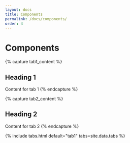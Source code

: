```yaml
---
layout: docs
title: Components
permalink: /docs/components/
order: 4
---
```


# Components

{% capture tab1_content %}
## Heading 1
Content for tab 1
{% endcapture %}

{% capture tab2_content %}
## Heading 2
Content for tab 2
{% endcapture %}

{% include tabs.html 
  default="tab1"
  tabs=site.data.tabs
%}
